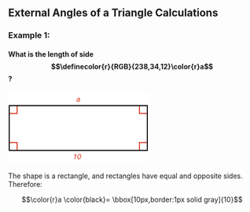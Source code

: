 ## External Angles of a Triangle Calculations

### Example 1:

#### What is the length of side $$\definecolor{r}{RGB}{238,34,12}\color{r}a$$?

![](ex1.png)

The shape is a rectangle, and rectangles have equal and opposite sides. Therefore:

$$\color{r}a \color{black}= \bbox[10px,border:1px solid gray]{10}$$

